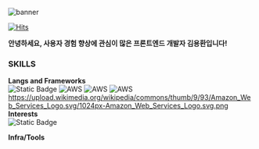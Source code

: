 ![banner](https://capsule-render.vercel.app/api?type=waving&height=300&color=auto&text=Hi,%20I'm%20yonghwan)

[![Hits](https://hits.seeyoufarm.com/api/count/incr/badge.svg?url=https%3A%2F%2Fgithub.com%2Fyonghwna%2Fhit-counter&count_bg=%2379C83D&title_bg=%23FF2D2D&icon=staffbase.svg&icon_color=%23FFFFFF&title=%EB%B0%A9%EB%AC%B8%EC%9E%90+%EC%88%98&edge_flat=true)](https://hits.seeyoufarm.com)

**안녕하세요, 사용자 경험 향상에 관심이 많은 프론트엔드 개발자 김용환입니다!**

### SKILLS
**Langs and Frameworks**<br>
![Static Badge](https://img.shields.io/badge/React-ffffff?style=for-the-badge&logo=React&logoColor=61DAFB)
![AWS](https://path-to-your-svg-icon-file-in-repo.svg)
![AWS](https://img.shields.io/badge/AWS-orange?logo=amazon-aws&logoColor=white)
![AWS](https://img.shields.io/badge/AWS-%23FF9900.svg?style=for-the-badge&logo=amazon-aws&logoColor=white)
https://upload.wikimedia.org/wikipedia/commons/thumb/9/93/Amazon_Web_Services_Logo.svg/1024px-Amazon_Web_Services_Logo.svg.png
**Interests**<br>
![Static Badge](https://img.shields.io/badge/NestJS-e9e9e9?style=for-the-badge&logo=nestjs&logoColor=E0234E)


**Infra/Tools**

